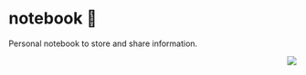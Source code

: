 # notebook 📒


Personal notebook to store and share information.


<img align="right" src="https://www.sulcosd.k12.pa.us/cms/lib/PA06000070/Centricity/Domain/107/snoopy.jpg">

